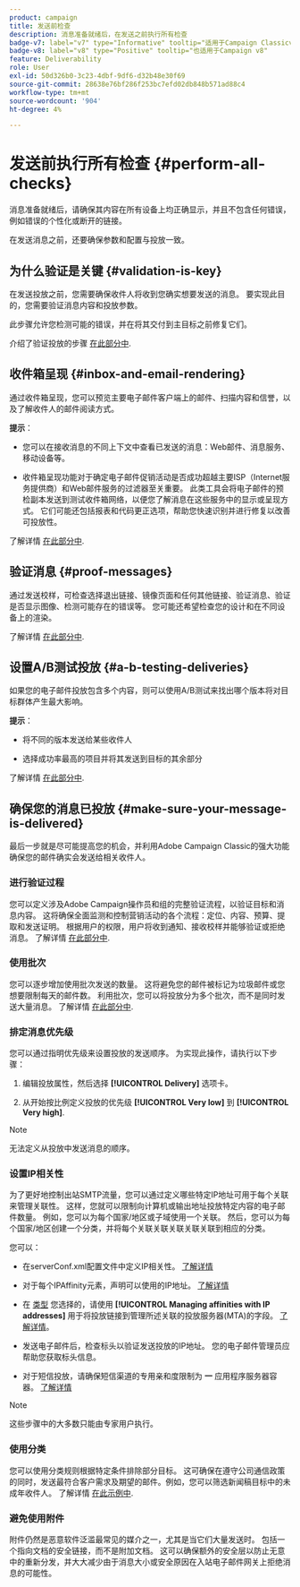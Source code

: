 ```yaml
---
product: campaign
title: 发送前检查
description: 消息准备就绪后，在发送之前执行所有检查
badge-v7: label="v7" type="Informative" tooltip="适用于Campaign Classicv7"
badge-v8: label="v8" type="Positive" tooltip="也适用于Campaign v8"
feature: Deliverability
role: User
exl-id: 50d326b0-3c23-4dbf-9df6-d32b48e30f69
source-git-commit: 28638e76bf286f253bc7efd02db848b571ad88c4
workflow-type: tm+mt
source-wordcount: '904'
ht-degree: 4%

---
```


# 发送前执行所有检查 {#perform-all-checks}

消息准备就绪后，请确保其内容在所有设备上均正确显示，并且不包含任何错误，例如错误的个性化或断开的链接。

在发送消息之前，还要确保参数和配置与投放一致。

## 为什么验证是关键 {#validation-is-key}

在发送投放之前，您需要确保收件人将收到您确实想要发送的消息。 要实现此目的，您需要验证消息内容和投放参数。

此步骤允许您检测可能的错误，并在将其交付到主目标之前修复它们。

介绍了验证投放的步骤 [在此部分中](steps-validating-the-delivery.md).

## 收件箱呈现 {#inbox-and-email-rendering}

通过收件箱呈现，您可以预览主要电子邮件客户端上的邮件、扫描内容和信誉，以及了解收件人的邮件阅读方式。

**提示**：

* 您可以在接收消息的不同上下文中查看已发送的消息：Web邮件、消息服务、移动设备等。

* 收件箱呈现功能对于确定电子邮件促销活动是否成功超越主要ISP（Internet服务提供商）和Web邮件服务的过滤器至关重要。 此类工具会将电子邮件的预检副本发送到测试收件箱网络，以便您了解消息在这些服务中的显示或呈现方式。 它们可能还包括报表和代码更正选项，帮助您快速识别并进行修复以改善可投放性。

了解详情 [在此部分中](inbox-rendering.md).

## 验证消息 {#proof-messages}

通过发送校样，可检查选择退出链接、镜像页面和任何其他链接、验证消息、验证是否显示图像、检测可能存在的错误等。 您可能还希望检查您的设计和在不同设备上的渲染。

了解详情 [在此部分中](steps-validating-the-delivery.md#sending-a-proof).

## 设置A/B测试投放 {#a-b-testing-deliveries}

如果您的电子邮件投放包含多个内容，则可以使用A/B测试来找出哪个版本将对目标群体产生最大影响。

**提示**：

* 将不同的版本发送给某些收件人

* 选择成功率最高的项目并将其发送到目标的其余部分

了解详情 [在此部分中](get-started-a-b-testing.md).

## 确保您的消息已投放 {#make-sure-your-message-is-delivered}

最后一步就是尽可能提高您的机会，并利用Adobe Campaign Classic的强大功能确保您的邮件确实会发送给相关收件人。

### 进行验证过程

您可以定义涉及Adobe Campaign操作员和组的完整验证流程，以验证目标和消息内容。 这将确保全面监测和控制营销活动的各个流程：定位、内容、预算、提取和发送证明。 根据用户的权限，用户将收到通知、接收校样并能够验证或拒绝消息。 了解详情 [在此部分中](../../campaign/using/marketing-campaign-approval.md).

### 使用批次

您可以逐步增加使用批次发送的数量。 这将避免您的邮件被标记为垃圾邮件或您想要限制每天的邮件数。 利用批次，您可以将投放分为多个批次，而不是同时发送大量消息。 了解详情 [在此部分中](steps-sending-the-delivery.md#sending-using-multiple-waves).

### 排定消息优先级

您可以通过指明优先级来设置投放的发送顺序。 为实现此操作，请执行以下步骤：

1. 编辑投放属性，然后选择 **[!UICONTROL Delivery]** 选项卡。

1. 从开始按比例定义投放的优先级 **[!UICONTROL Very low]** 到 **[!UICONTROL Very high]**.

>[!NOTE]
>
>无法定义从投放中发送消息的顺序。

### 设置IP相关性

为了更好地控制出站SMTP流量，您可以通过定义哪些特定IP地址可用于每个关联来管理关联性。 这样，您就可以限制向计算机或输出地址投放特定内容的电子邮件数量。 例如，您可以为每个国家/地区或子域使用一个关联。 然后，您可以为每个国家/地区创建一个分类，并将每个关联关联关联关联关联到相应的分类。

您可以：

* 在serverConf.xml配置文件中定义IP相关性。 [了解详情](../../installation/using/configuring-campaign-server.md#managing-outbound-smtp-traffic-with-affinities)

* 对于每个IPAffinity元素，声明可以使用的IP地址。 [了解详情](../../installation/using/email-deliverability.md#list-of-ip-addresses-to-use)

* 在 [类型](../../campaign-opt/using/about-campaign-typologies.md) 您选择的，请使用 **[!UICONTROL Managing affinities with IP addresses]** 用于将投放链接到管理所述关联的投放服务器(MTA)的字段。 [了解详情](../../campaign-opt/using/applying-rules.md#control-outgoing-smtp-traffic)。

* 发送电子邮件后，检查标头以验证发送投放的IP地址。 您的电子邮件管理员应帮助您获取标头信息。

* 对于短信投放，请确保短信渠道的专用亲和度限制为 **一** 应用程序服务器容器。 [了解详情](../../installation/using/configure-delivery-settings.md#managing-outbound-smtp-traffic-with-affinities)

>[!NOTE]
>
>这些步骤中的大多数只能由专家用户执行。

### 使用分类

您可以使用分类规则根据特定条件排除部分目标。 这可确保在遵守公司通信政策的同时，发送最符合客户需求及期望的邮件。例如，您可以筛选新闻稿目标中的未成年收件人。 了解详情 [在此示例中](../../campaign-opt/using/filtering-rules.md).

### 避免使用附件

附件仍然是恶意软件泛滥最常见的媒介之一，尤其是当它们大量发送时。 包括一个指向文档的安全链接，而不是附加文档。 这可以确保额外的安全层以防止无意中的重新分发，并大大减少由于消息大小或安全原因在入站电子邮件网关上拒绝消息的可能性。

